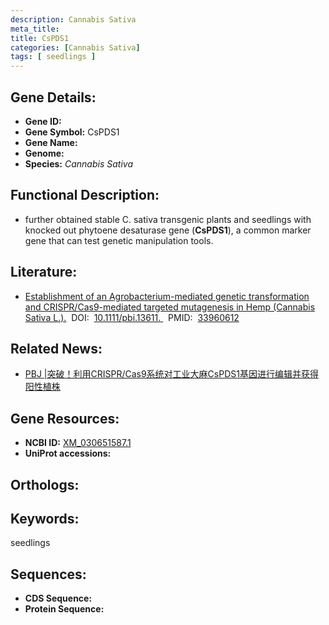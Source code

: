 ```yaml
---
description: Cannabis Sativa
meta_title:
title: CsPDS1
categories: [Cannabis Sativa]
tags: [ seedlings ]
---
```


## Gene Details:
- **Gene ID:**	[]()
- **Gene Symbol:** CsPDS1
- **Gene Name:** 
- **Genome:** []()
- **Species:** *Cannabis Sativa*

## Functional Description:
   - further obtained stable C. sativa transgenic plants and seedlings with knocked out phytoene desaturase gene (**CsPDS1**), a common marker gene that can test genetic manipulation tools.

## Literature:
   - [Establishment of an Agrobacterium-mediated genetic transformation and CRISPR/Cas9-mediated targeted mutagenesis in Hemp (Cannabis Sativa L.).]( https://onlinelibrary.wiley.com/doi/10.1111/pbi.13611)&nbsp;&nbsp;DOI:&nbsp;&nbsp;[10.1111/pbi.13611. ](https://onlinelibrary.wiley.com/doi/10.1111/pbi.13611)&nbsp;&nbsp;PMID:&nbsp;&nbsp;[33960612](https://pubmed.ncbi.nlm.nih.gov/33960612/)

## Related News:
   - [PBJ |突破！利用CRISPR/Cas9系统对工业大麻CsPDS1基因进行编辑并获得阳性植株](https://mp.weixin.qq.com/s?__biz=Mzg3MDEwNDEyMg==&mid=2247510016&idx=2&sn=da4162f5daaa7ae6abebaae6749f14f4&chksm=ce900555f9e78c438f8a9dc092342ae1c2e5fd7aa1dc01599b97e0e5999680efd94a29091ffd&scene=27#wechat_redirect)

## Gene Resources:
- **NCBI ID:** [XM_030651587.1](https://www.ncbi.nlm.nih.gov/gene/?term=XM_030651587.1)
- **UniProt accessions:** [](https://www.uniprot.org/uniprotkb//entry)

## Orthologs:


## Keywords:
seedlings

## Sequences:
- **CDS Sequence:**
- **Protein Sequence:**
